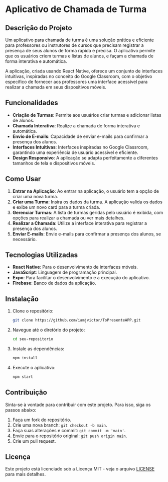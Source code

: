 # Aplicativo de Chamada de Turma

## Descrição do Projeto

Um aplicativo para chamada de turma é uma solução prática e eficiente para professores ou instrutores de cursos que precisam registrar a presença de seus alunos de forma rápida e precisa. O aplicativo permite que os usuários criem turmas e listas de alunos, e façam a chamada de forma interativa e automática.

A aplicação, criada usando React Native, oferece um conjunto de interfaces intuitivas, inspiradas no conceito do Google Classroom, com o objetivo específico de fornecer aos professores uma interface acessível para realizar a chamada em seus dispositivos móveis.

## Funcionalidades

- **Criação de Turmas**: Permite aos usuários criar turmas e adicionar listas de alunos.
- **Chamada Interativa**: Realize a chamada de forma interativa e automática.
- **Envio de E-mails**: Capacidade de enviar e-mails para confirmar a presença dos alunos.
- **Interfaces Intuitivas**: Interfaces inspiradas no Google Classroom, garantindo uma experiência de usuário acessível e eficiente.
- **Design Responsivo**: A aplicação se adapta perfeitamente a diferentes tamanhos de tela e dispositivos móveis.

## Como Usar

1. **Entrar na Aplicação**: Ao entrar na aplicação, o usuário tem a opção de criar uma nova turma.
2. **Criar uma Turma**: Insira os dados da turma. A aplicação valida os dados e exibe um novo card para a turma criada.
3. **Gerenciar Turmas**: A lista de turmas geridas pelo usuário é exibida, com opções para realizar a chamada ou ver mais detalhes.
4. **Realizar a Chamada**: Utilize a interface interativa para registrar a presença dos alunos.
5. **Enviar E-mails**: Envie e-mails para confirmar a presença dos alunos, se necessário.

## Tecnologias Utilizadas

- **React Native**: Para o desenvolvimento de interfaces móveis.
- **JavaScript**: Linguagem de programação principal.
- **Expo**: Para facilitar o desenvolvimento e a execução do aplicativo.
- **Firebase**: Banco de dados da aplicação.

## Instalação

1. Clone o repositório:
   ```bash
   git clone https://github.com/iamjvictor/ToPresenteAPP.git
   ```
2. Navegue até o diretório do projeto:
   ```bash
   cd seu-repositorio
   ```
3. Instale as dependências:
   ```bash
   npm install
   ```
4. Execute o aplicativo:
   ```bash
   npm start
   ```

## Contribuição

Sinta-se à vontade para contribuir com este projeto. Para isso, siga os passos abaixo:

1. Faça um fork do repositório.
2. Crie uma nova branch: `git checkout -b main`.
3. Faça suas alterações e commit: `git commit -m 'main'`.
4. Envie para o repositório original: `git push origin main`.
5. Crie um pull request.

## Licença

Este projeto está licenciado sob a Licença MIT - veja o arquivo [LICENSE](LICENSE) para mais detalhes.
